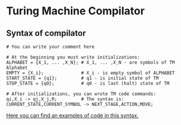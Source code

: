 # Turing Machine Compilator


## Syntax of compilator

```
# You can write your comment here

# At the beginning you must write initializations:
ALPHABET = {X_1, ... ,X_N}; # X_1, ... ,X_N - are symbols of TM Alphabet
EMPTY = {X_i};              # X_i - is empty symbol of ALPHABET
START_STATE = {q1};         # q1 - is initial state of TM
STOP_STATE = {q0};          # q0 - is last (halt) state of TM

# After initializations, you can wrote TM code commands:
qi,X_i -> qj,X_j,R;         # The syntax is: CURRENT_STATE,CURRENT_SYMBOL -> NEXT_STAGE,ACTION,MOVE;
```

[Here you can find an examples of code in this syntax.](src/examples/README.md)